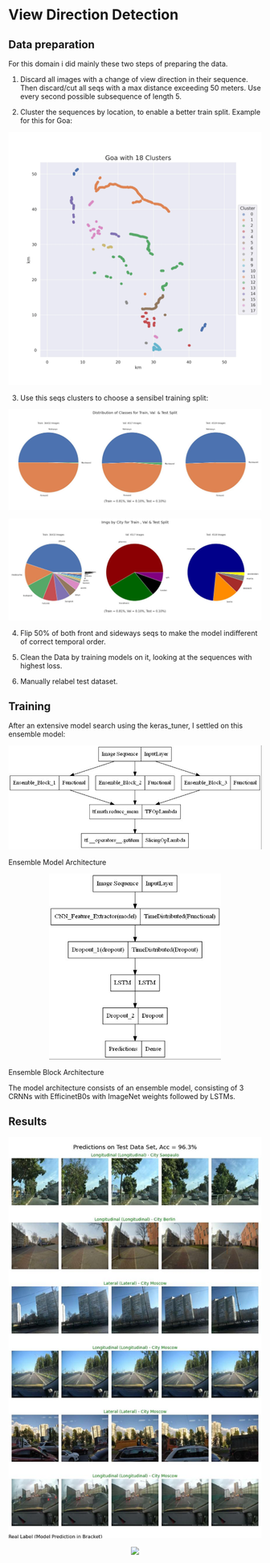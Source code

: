 # View Direction Detection


## Data preparation

For this domain i did mainly these two steps of preparing the data.

1. Discard all images with a change of view direction in their sequence. Then discard/cut all seqs with a max distance exceeding 50 meters. Use every second possible subsequence of length 5.

2. Cluster the sequences by location, to enable a better train split. Example for this for Goa:

<p align="center">
  <img src="vd_imgs/goa.jpg" >
</p>  

3. Use this seqs clusters to choose a sensibel training split:
<p align="center">
  <img src="vd_imgs/split.jpg" >
</p>  
<p align="center">
  <img src="vd_imgs/city_split.jpg" >
</p>  

4. Flip 50% of both front and sideways seqs to make the model indifferent of correct temporal order.

5. Clean the Data by training models on it, looking at the sequences with highest loss.

6. Manually relabel test dataset.

## Training

After an extensive model search using the keras_tuner, I settled on this ensemble model:

<p align="center">
  <img src="vd_imgs/model.jpg" title="dsa" />
  <figcaption>Ensemble Model Architecture</figcaption>
</p>   
<p align="center">
  <img src="vd_imgs/Ensemble_Block.jpg" height = 370  />
  <figcaption>Ensemble Block Architecture</figcaption>
</p>   

The model architecture consists of an ensemble model, consisting of 3 CRNNs with EfficinetB0s with ImageNet weights followed by LSTMs.

## Results


<p align="center">
  <img src="vd_imgs/Test_Predictions.jpg"  />
</p>   


<p align="center">
  <img src="vd_imgs/confusion_matrixs.jpg"  />

</p>   